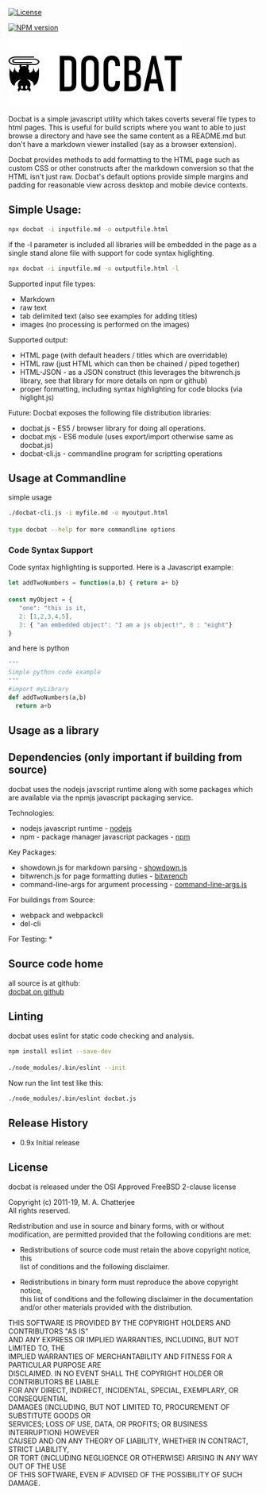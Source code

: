 [![License](https://img.shields.io/badge/License-BSD%202--Clause-blue.svg)](https://opensource.org/licenses/BSD-2-Clause)

[![NPM version](https://img.shields.io/npm/v/docbat.svg?style=flat-square)](https://www.npmjs.com/package/docbat)

[![docbat](./icon/docbat-logo-small.png)](http://www.deftio.com/docbat)

Docbat is a simple javascript utility which takes coverts several file types to html pages.  This is useful for build scripts where you want to able to just browse a directory and have see the same content as a README.md but don't have a markdown viewer installed (say as a browser extension).

Docbat provides methods to add formatting to the HTML page such as custom CSS or other constructs after the markdown conversion so that the HTML isn't just raw.  Docbat's default options provide simple margins and padding for reasonable view across desktop and mobile device contexts.

## Simple Usage:
```bash
npx docbat -i inputfile.md -o outputfile.html 
```
if the -l parameter is included all libraries will be embedded in the page as a single stand alone file with support for code syntax higlighting.

```bash
npx docbat -i inputfile.md -o outputfile.html -l
```

Supported input file types:
* Markdown
* raw text
* tab delimited text (also see examples for adding titles)
* images (no processing is performed on the images)

Supported output:
* HTML page (with default headers / titles which are overridable)
* HTML raw (just HTML which can then be chained / piped together)
* HTML-JSON - as a JSON construct (this leverages the bitwrench.js library, see that library for more details on npm or github)
* proper formatting, including syntax highlighting for code blocks (via higlight.js)

Future: 
Docbat exposes the following file distribution libraries:
* docbat.js     - ES5 / browser library for doing all operations.  
* docbat.mjs    - ES6 module (uses export/import otherwise same as docbat.js)
* docbat-cli.js - commandline program for scriptting operations


## Usage at Commandline

simple usage

```bash 
./docbat-cli.js -i myfile.md -o myoutput.html

type docbat --help for more commandline options
```

### Code Syntax Support

Code syntax highlighting is supported.  Here is a Javascript example:

```javascript
let addTwoNumbers = function(a,b) { return a+ b}

const myObject = {
   "one": "this is it,
   2: [1,2,3,4,5],
   3: { "an embedded object": "I am a js object!", 8 : "eight"}
}

```

and here is python

```python
"""
Simple python code example
"""
#import myLibrary
def addTwoNumbers(a,b)
  return a+b

```


## Usage as a library


## Dependencies (only important if building from source)
docbat uses the nodejs javscript runtime along with some packages which are available via the npmjs javascript packaging service.

Technologies:
* nodejs javascript runtime -  [nodejs](https://nodejs.org/en/)  
* npm - package manager javascript packages - [npm](https://docs.npmjs.com/cli/install)

Key Packages:
* showdown.js for markdown parsing - [showdown.js](https://www.npmjs.com/package/showdown)
* bitwrench.js for page formatting duties - [bitwrench](https://www.npmjs.com/package/bitwrench)
* command-line-args for argument processing - [command-line-args.js](https://www.npmjs.com/package/command-line-args)
  
For buildings from Source:
* webpack and webpackcli
* del-cli

For Testing:
* 

   

## Source code home  
all source is at github:  
[docbat  on github](http://github.com/deftio/docbat )  


## Linting 
docbat  uses eslint for static code checking and analysis.

```bash
npm install eslint --save-dev

./node_modules/.bin/eslint --init

```
Now run the lint test like this:
```bash
./node_modules/.bin/eslint docbat.js   
```

## Release History  
* 0.9x Initial release  
  
## License  
docbat  is released under the OSI Approved FreeBSD 2-clause license  

Copyright (c) 2011-19, M. A. Chatterjee <deftio at deftio dot com>  
All rights reserved.  
  
Redistribution and use in source and binary forms, with or without  
modification, are permitted provided that the following conditions are met:  
  
* Redistributions of source code must retain the above copyright notice, this  
  list of conditions and the following disclaimer.  

* Redistributions in binary form must reproduce the above copyright notice,  
  this list of conditions and the following disclaimer in the documentation  
  and/or other materials provided with the distribution.  

THIS SOFTWARE IS PROVIDED BY THE COPYRIGHT HOLDERS AND CONTRIBUTORS "AS IS"  
AND ANY EXPRESS OR IMPLIED WARRANTIES, INCLUDING, BUT NOT LIMITED TO, THE  
IMPLIED WARRANTIES OF MERCHANTABILITY AND FITNESS FOR A PARTICULAR PURPOSE ARE  
DISCLAIMED. IN NO EVENT SHALL THE COPYRIGHT HOLDER OR CONTRIBUTORS BE LIABLE  
FOR ANY DIRECT, INDIRECT, INCIDENTAL, SPECIAL, EXEMPLARY, OR CONSEQUENTIAL  
DAMAGES (INCLUDING, BUT NOT LIMITED TO, PROCUREMENT OF SUBSTITUTE GOODS OR  
SERVICES; LOSS OF USE, DATA, OR PROFITS; OR BUSINESS INTERRUPTION) HOWEVER  
CAUSED AND ON ANY THEORY OF LIABILITY, WHETHER IN CONTRACT, STRICT LIABILITY,  
OR TORT (INCLUDING NEGLIGENCE OR OTHERWISE) ARISING IN ANY WAY OUT OF THE USE  
OF THIS SOFTWARE, EVEN IF ADVISED OF THE POSSIBILITY OF SUCH DAMAGE.  




